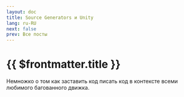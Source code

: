 ```yaml
---
layout: doc
title: Source Generators и Unity
lang: ru-RU
next: false
prev: Все посты
---
```


<script setup lang="ts">
import { useData } from 'vitepress'
</script>

# {{ $frontmatter.title }}

Немножко о том как заставить код писать код в контексте всеми любимого багованного движка.

<ArticleList
    :tags="['sourcegenerator']"
    :lang="$frontmatter.lang"/>